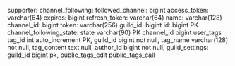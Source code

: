 supporter:
    channel_following:
        followed_channel: bigint
        access_token: varchar(64)
        expires: bigint
        refresh_token: varchar(64)
        name: varchar(128)
        channel_id: bigint
        token: varchar(256)
        guild_id: bigint
        id: bigint PK
    channel_following_state:
        state varchar(90) PK
        channel_id bigint
    user_tags
        tag_id int auto_increment PK,
        guild_id bigint not null,
        tag_name varchar(128) not null,
        tag_content text null,
        author_id bigint not null,
    guild_settings:
        guild_id bigint pk,
        public_tags_edit
        public_tags_call
